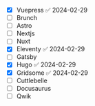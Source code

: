- [x] Vuepress ✅ 2024-02-29
- [ ] Brunch
- [ ] Astro
- [ ] Nextjs
- [ ] Nuxt
- [x] Eleventy ✅ 2024-02-29
- [ ] Gatsby
- [x] Hugo ✅ 2024-02-29
- [x] Gridsome ✅ 2024-02-29
- [ ] Cuttlebelle
- [ ] Docusaurus
- [ ] Qwik